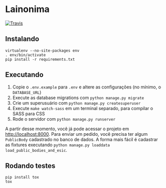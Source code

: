 # Lainonima

[![Travis](https://travis-ci.org/vitorbaptista/lainonima.svg?branch=master)](https://travis-ci.org/vitorbaptista/lainonima)

## Instalando

```
virtualenv --no-site-packages env
. env/bin/activate
pip install -r requirements.txt
```

## Executando

1. Copie o `.env.example` para `.env` e altere as configurações (no mínimo, o
   `DATABASE_URL`)
1. Execute as database migrations com `python manage.py migrate`
1. Crie um superusuário com `python manage.py createsuperuser`
1. Execute `make watch-sass` em um terminal separado, para compilar o SASS para
   CSS
1. Rode o servidor com `python manage.py runserver`

A partir desse momento, você já pode acessar o projeto em
[http://localhost:8000](http://localhost:8000). Para enviar um pedido, você
precisa ter algum `PublicBody` cadastrado no banco de dados. A forma mais fácil
é cadastrar as fixtures executando `python manage.py loaddata
load_public_bodies_and_esic`.


## Rodando testes

```
pip install tox
tox
```
